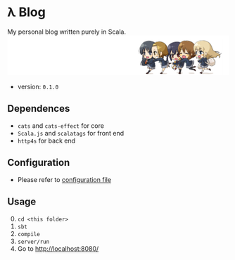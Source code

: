 # λ Blog
My personal blog written purely in Scala.  
![k-on!](./img/k-on-q.png)  
- version: `0.1.0`

## Dependences
- `cats` and `cats-effect` for core
- `Scala.js` and `scalatags` for front end
- `http4s` for back end


## Configuration
- Please refer to [configuration file](./doc/Configuration.md)

## Usage
0. `cd <this folder>`
1. `sbt`
2. `compile`
3. `server/run`
4. Go to [http://localhost:8080/](http://localhost:8080/)